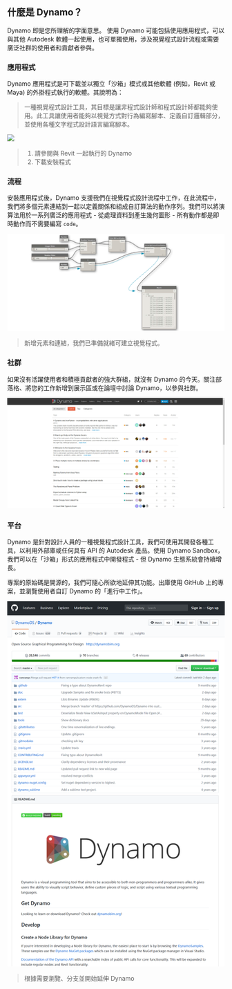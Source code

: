 ## 什麼是 Dynamo？

Dynamo 即是您所理解的字面意思。 使用 Dynamo 可能包括使用應用程式，可以與其他 Autodesk 軟體一起使用，也可單獨使用，涉及視覺程式設計流程或需要廣泛社群的使用者和貢獻者參與。

### 應用程式

Dynamo 應用程式是可下載並以獨立「沙箱」模式或其他軟體 (例如，Revit 或 Maya) 的外掛程式執行的軟體。其說明為：

> 一種視覺程式設計工具，其目標是讓非程式設計師和程式設計師都能夠使用。此工具讓使用者能夠以視覺方式對行為編寫腳本、定義自訂邏輯部分，並使用各種文字程式設計語言編寫腳本。

![](/01_Introduction/images/1-2/00-DynamoHomepage.jpg)

> 1. 請參閱與 Revit 一起執行的 Dynamo
> 2. 下載安裝程式

### 流程

安裝應用程式後，Dynamo 支援我們在視覺程式設計流程中工作，在此流程中，我們將多個元素連結到一起以定義關係和組成自訂算法的動作序列。我們可以將演算法用於一系列廣泛的應用程式 - 從處理資料到產生幾何圖形 - 所有動作都是即時動作而不需要編寫 `code`。

![視覺程式](images/1-2/01-ProgramFlow.png)

> 新增元素和連結，我們已準備就緒可建立視覺程式。

### 社群

如果沒有活躍使用者和積極貢獻者的強大群組，就沒有 Dynamo 的今天。關注部落格、將您的工作新增到展示區或在論壇中討論 Dynamo，以參與社群。

![論壇](images/1-2/02-Community.png)　

### 平台

Dynamo 是針對設計人員的一種視覺程式設計工具，我們可使用其開發各種工具，以利用外部庫或任何具有 API 的 Autodesk 產品。使用 Dynamo Sandbox，我們可以在「沙箱」形式的應用程式中開發程式 - 但 Dynamo 生態系統會持續增長。

專案的原始碼是開源的，我們可隨心所欲地延伸其功能。出庫使用 GitHub 上的專案，並瀏覽使用者自訂 Dynamo 的「進行中工作」。

![報告](images/1-2/03-TheRepo.png)

> 根據需要瀏覽、分支並開始延伸 Dynamo
